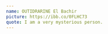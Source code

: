 ```yaml
---
name: OUTIDRARINE El Bachir
picture: https://ibb.co/0FLHC73
quote: I am a very mysterious person.
---
```

